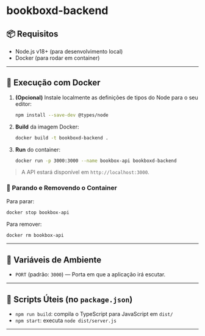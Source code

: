 # bookboxd-backend

## 📦 Requisitos

- Node.js v18+ (para desenvolvimento local)
- Docker (para rodar em container)

---

## 🐳 Execução com Docker

1. **(Opcional)** Instale localmente as definições de tipos do Node para o seu editor:

   ```bash
   npm install --save-dev @types/node
   ```

2. **Build** da imagem Docker:

   ```bash
   docker build -t bookboxd-backend .
   ```

3. **Run** do container:

   ```bash
   docker run -p 3000:3000 --name bookbox-api bookboxd-backend
   ```

> A API estará disponível em `http://localhost:3000`.

### 🚀 Parando e Removendo o Container

Para parar:

```bash
docker stop bookbox-api
```

Para remover:

```bash
docker rm bookbox-api
```

---

## 🔧 Variáveis de Ambiente

- `PORT` (padrão: `3000`) — Porta em que a aplicação irá escutar.

---

## 📝 Scripts Úteis (no `package.json`)

- `npm run build`: compila o TypeScript para JavaScript em `dist/`
- `npm start`: executa `node dist/server.js`

---
